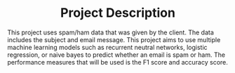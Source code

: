 <h1 align="center">Project Description</h1>
This project uses spam/ham data that was given by the client. The data includes the subject and email message. This project aims to use multiple machine learning models such as recurrent neutral networks, logistic regression, or naive bayes to predict whether an email is spam or ham. The performance measures that will be used is the F1 score and accuracy score.
